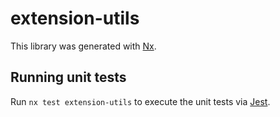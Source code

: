 # extension-utils

This library was generated with [Nx](https://nx.dev).

## Running unit tests

Run `nx test extension-utils` to execute the unit tests via [Jest](https://jestjs.io).
